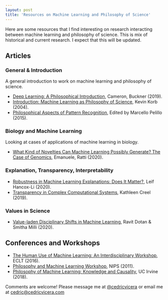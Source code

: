 ```yaml
---
layout: post
title: 'Resources on Machine Learning and Philosophy of Science'
---
```

Here are some resources that I find interesting on research interacting between machine learning and philosophy of science. This is mix of historical and current research. I expect that this will be updated.

## Articles
### General & Introduction
A general introduction to work on machine learning and philosophy of science.
- [Deep Learning: A Philosophical Introduction](http://philsci-archive.pitt.edu/16326/), Cameron, Buckner (2019).
- [Introduction: Machine Learning as Philosophy of Science](https://link.springer.com/article/10.1023%2FB%3AMIND.0000045986.90956.7f), Kevin Korb (2004).
- [Philosophical Aspects of Pattern Recognition](https://www.sciencedirect.com/journal/pattern-recognition-letters/vol/64), Edited by Marcello Pelillo (2015).

### Biology and Machine Learning
Looking at cases of applications of machine learning in biology.
- [What Kind of Novelties Can Machine Learning Possibly Generate? The Case of Genomics](http://philsci-archive.pitt.edu/17008/), Emanuele, Ratti (2020).

### Explanation, Transparency, Interpretability
- [Robustness in Machine Learning Explanations: Does It Matter?](http://philsci-archive.pitt.edu/16686/1/sample-authordraft.pdf), Leif Hancox-Li (2020).
- [Transparency in Complex Computational Systems](http://philsci-archive.pitt.edu/16669/), Kathleen Creel (2019).

### Values in Science
- [Value-laden Disciplinary Shifts in Machine Learning](https://arxiv.org/pdf/1912.01172v1.pdf), Ravit Dotan & Smitha Milli (2020).

## Conferences and Workshops
- [The Human Use of Machine Learning: An Interdisciplinary Workshop](https://www.dsi.unive.it/HUML2016/), ECLT (2016).
- [Philosophy and Machine Learning Workshop](https://www.dsi.unive.it/PhiMaLe2011/index.html), NIPS (2011).
- [Philosophy of Machine Learning: Knowledge and Causality](https://philmachinelearning.wordpress.com/), UC Irvine (2018).

Comments are welcome! Please message me at [@cedricvicera](https://twitter.com/cedricvicera) or email me at [cedric@cedricvicera.com](mailto:cedric@cedricvicera.com)
